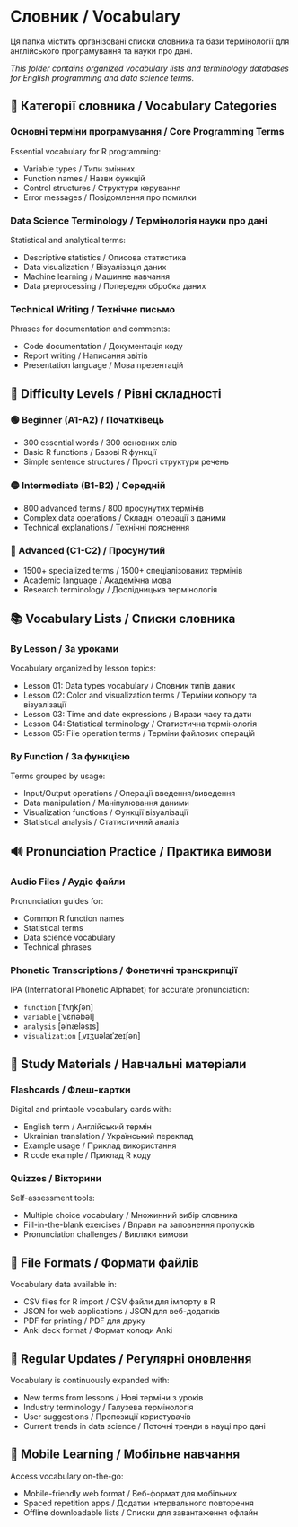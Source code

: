 # Словник / Vocabulary

Ця папка містить організовані списки словника та бази термінології для англійського програмування та науки про дані.

*This folder contains organized vocabulary lists and terminology databases for English programming and data science terms.*

## 📝 Категорії словника / Vocabulary Categories

### Основні терміни програмування / Core Programming Terms
Essential vocabulary for R programming:
- Variable types / Типи змінних
- Function names / Назви функцій  
- Control structures / Структури керування
- Error messages / Повідомлення про помилки

### Data Science Terminology / Термінологія науки про дані
Statistical and analytical terms:
- Descriptive statistics / Описова статистика
- Data visualization / Візуалізація даних
- Machine learning / Машинне навчання
- Data preprocessing / Попередня обробка даних

### Technical Writing / Технічне письмо
Phrases for documentation and comments:
- Code documentation / Документація коду
- Report writing / Написання звітів
- Presentation language / Мова презентацій

## 🎯 Difficulty Levels / Рівні складності

### 🟢 Beginner (A1-A2) / Початківець
- 300 essential words / 300 основних слів
- Basic R functions / Базові R функції
- Simple sentence structures / Прості структури речень

### 🟡 Intermediate (B1-B2) / Середній  
- 800 advanced terms / 800 просунутих термінів
- Complex data operations / Складні операції з даними
- Technical explanations / Технічні пояснення

### 🔴 Advanced (C1-C2) / Просунутий
- 1500+ specialized terms / 1500+ спеціалізованих термінів
- Academic language / Академічна мова
- Research terminology / Дослідницька термінологія

## 📚 Vocabulary Lists / Списки словника

### By Lesson / За уроками
Vocabulary organized by lesson topics:
- Lesson 01: Data types vocabulary / Словник типів даних
- Lesson 02: Color and visualization terms / Терміни кольору та візуалізації
- Lesson 03: Time and date expressions / Вирази часу та дати
- Lesson 04: Statistical terminology / Статистична термінологія
- Lesson 05: File operation terms / Терміни файлових операцій

### By Function / За функцією
Terms grouped by usage:
- Input/Output operations / Операції введення/виведення
- Data manipulation / Маніпулювання даними
- Visualization functions / Функції візуалізації
- Statistical analysis / Статистичний аналіз

## 🔊 Pronunciation Practice / Практика вимови

### Audio Files / Аудіо файли
Pronunciation guides for:
- Common R function names
- Statistical terms  
- Data science vocabulary
- Technical phrases

### Phonetic Transcriptions / Фонетичні транскрипції
IPA (International Phonetic Alphabet) for accurate pronunciation:
- `function` [ˈfʌŋkʃən]
- `variable` [ˈvɛriəbəl]
- `analysis` [əˈnæləsɪs]
- `visualization` [ˌvɪʒuəlaɪˈzeɪʃən]

## 📖 Study Materials / Навчальні матеріали

### Flashcards / Флеш-картки
Digital and printable vocabulary cards with:
- English term / Англійський термін
- Ukrainian translation / Український переклад
- Example usage / Приклад використання
- R code example / Приклад R коду

### Quizzes / Вікторини
Self-assessment tools:
- Multiple choice vocabulary / Множинний вибір словника
- Fill-in-the-blank exercises / Вправи на заповнення пропусків
- Pronunciation challenges / Виклики вимови

## 💾 File Formats / Формати файлів

Vocabulary data available in:
- CSV files for R import / CSV файли для імпорту в R
- JSON for web applications / JSON для веб-додатків
- PDF for printing / PDF для друку
- Anki deck format / Формат колоди Anki

## 🔄 Regular Updates / Регулярні оновлення

Vocabulary is continuously expanded with:
- New terms from lessons / Нові терміни з уроків
- Industry terminology / Галузева термінологія
- User suggestions / Пропозиції користувачів
- Current trends in data science / Поточні тренди в науці про дані

## 📱 Mobile Learning / Мобільне навчання

Access vocabulary on-the-go:
- Mobile-friendly web format / Веб-формат для мобільних
- Spaced repetition apps / Додатки інтервального повторення
- Offline downloadable lists / Списки для завантаження офлайн